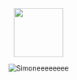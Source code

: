 <div id="header" align="center">
  <img src="https://cdn.discordapp.com/attachments/561607341607223317/987681144050974801/simone-removebg-preview.png" width="100"/>
</div>
  
<p align="center"><img src="https://github-readme-stats.vercel.app/api/top-langs?username=Simoneeeeeeee&count_private=false&hide=procfile&theme=dark&border_color=000000&cache_seconds=100&layout=compact&langs_count=100&custom_title=Coding Languages&title_color=ff8000" alt="Simoneeeeeeee" /></p>

